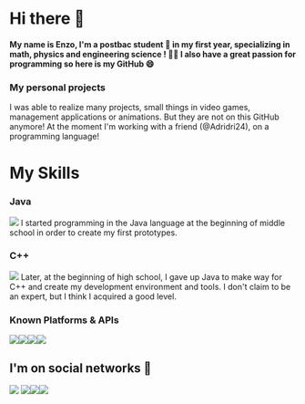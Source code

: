 # Hi there 👋

#### My name is Enzo, I'm a postbac student 🏫 in my first year, specializing in math, physics and engineering science ! 👨‍🔬 I also have a great passion for programming so here is my GitHub 😄

### My personal projects 

I was able to realize many projects, small things in video games, management applications or animations. But they are not on this GitHub anymore! 
At the moment I'm working with a friend (@Adridri24), on a programming language! 

# My Skills

### Java
  
![](https://img.icons8.com/color/50/000000/java-coffee-cup-logo.png)  I started programming in the Java language at the beginning of middle school in order to create my first prototypes. 

### C++

![](https://img.icons8.com/color/50/000000/c-plus-plus-logo.png) Later, at the beginning of high school, I gave up Java to make way for C++ and create my development environment and tools. I don't claim to be an expert, but I think I acquired a good level.

### Known Platforms & APIs

![](https://img.icons8.com/fluent/2x/windows-10.png)![](https://img.icons8.com/wired/2x/linux.png)![](https://imgur.com/JYWaId7.png)![](https://imgur.com/0PW1XTZ.png)

## I'm on social networks 💬 

[![](https://img.icons8.com/color/40/000000/gmail--v1.png)](mailto:enzolevan.dev@gmail.com)
[![](https://img.icons8.com/color/48/000000/discord-logo.png?raw=true)](https://pastebin.com/GzULEpwx)[![](https://img.icons8.com/color/48/000000/instagram-new.png?raw=true)](https://www.instagram.com/enzo.levan/)[![](https://img.icons8.com/color/48/000000/youtube.png?raw=true)](https://www.youtube.com/channel/UCWKmLymE9ko1S2EWuxpR9kg)
